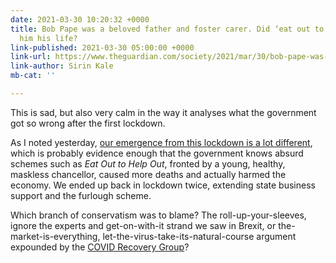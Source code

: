 ```yaml
---
date: 2021-03-30 10:20:32 +0000
title: Bob Pape was a beloved father and foster carer. Did ‘eat out to help out’ cost
  him his life?
link-published: 2021-03-30 05:00:00 +0000
link-url: https://www.theguardian.com/society/2021/mar/30/bob-pape-was-a-beloved-father-and-foster-carer-did-eat-out-to-help-out-cost-him-his-life
link-author: Sirin Kale
mb-cat: ''

---
```

This is sad, but also very calm in the way it analyses what the government got so wrong after the first lockdown.

As I noted yesterday, [our emergence from this lockdown is a lot different](/notes/back-to-the-gym), which is probably evidence enough that the government knows absurd schemes such as _Eat Out to Help Out_, fronted by a young, healthy, maskless chancellor, caused more deaths and actually harmed the economy. We ended up back in lockdown twice, extending state business support and the furlough scheme.

Which branch of conservatism was to blame? The roll-up-your-sleeves, ignore the experts and get-on-with-it strand we saw in Brexit, or the-market-is-everything, let-the-virus-take-its-natural-course argument expounded by the [COVID Recovery Group](https://en.wikipedia.org/wiki/COVID_Recovery_Group)?